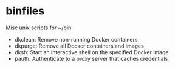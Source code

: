 binfiles
========

Misc unix scripts for ~/bin

  - dkclean: Remove non-running Docker containers
  - dkpurge: Remove all Docker containers and images
  - dksh: Start an interactive shell on the specified Docker image
  - pauth: Authenticate to a proxy server that caches credentials
